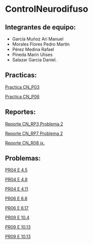 # ControlNeurodifuso

## Integrantes de equipo:
- García Muñoz Ari Manuel
- Morales Flores Pedro Martín
- Pérez Medina Rafael
- Pineda Marin Ulises
- Salazar Garcia Daniel.

## Practicas:
[Practica CN_P03](https://dsg-ipn.github.io/ControlNeurodifuso-2022/Practicas/CN_P03.html)

[Practica CN_P06](https://dsg-ipn.github.io/ControlNeurodifuso-2022/Practicas/CN_P06.html)


## Reportes:
[Reporte CN_RP3 Problema 2](https://dsg-ipn.github.io/ControlNeurodifuso-2022/Reportes/CN_R03_PR2.html)

[Reporte CN_RP7 Problema 2](https://dsg-ipn.github.io/ControlNeurodifuso-2022/Reportes/R07_E2.html)

[Reporte CN_R08 ix.](https://dsg-ipn.github.io/ControlNeurodifuso-2022/Reportes/R08_ix.html)

## Problemas:
[PR04 E 4.5](https://dsg-ipn.github.io/ControlNeurodifuso-2022/Problemas/E4_5.html) 

[PR04 E 4.8](https://dsg-ipn.github.io/ControlNeurodifuso-2022/Problemas/E4_8.html) 

[PR04 E 4.11](https://dsg-ipn.github.io/ControlNeurodifuso-2022/Problemas/E411.html) 

[PR06 E 6.8](https://dsg-ipn.github.io/ControlNeurodifuso-2022/Problemas/E68.html) 

[PR06 E 6.17](https://dsg-ipn.github.io/ControlNeurodifuso-2022/Problemas/E617.html) 

[PR09 E 10.4](https://dsg-ipn.github.io/ControlNeurodifuso-2022/Problemas/E104_PR09.html)

[PR09 E 10.13](https://dsg-ipn.github.io/ControlNeurodifuso-2022/Problemas/E1013_PR09.html)

[PR09 E 10.13](https://dsg-ipn.github.io/ControlNeurodifuso-2022/Problemas/E9_2.html)



